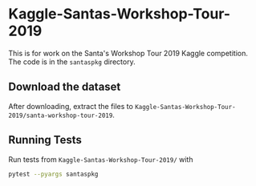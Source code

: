 # Kaggle-Santas-Workshop-Tour-2019
This is for work on the Santa's Workshop Tour 2019 Kaggle competition. The code is in the `santaspkg` directory.

## Download the dataset
After downloading, extract the files to `Kaggle-Santas-Workshop-Tour-2019/santa-workshop-tour-2019`.

## Running Tests
Run tests from `Kaggle-Santas-Workshop-Tour-2019/` with
```bash
pytest --pyargs santaspkg
```
